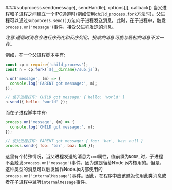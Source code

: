 ####subprocess.send(message[, sendHandle[, options]][, callback])
当父进程和子进程之间建立一个IPC通道时(例如使用[`child_process.fork`]()方法时)，父进程可以通过`subprocess.send()`方法向子进程发送消息。此时，在子进程中，触发`process.on('message')`事件，接受父进程发送的消息。

_注意:通信时消息会进行序列化和反序列化，接收的消息可能与最初的消息不太一样。_

例如，在一个父进程脚本中有:
```javascript
const cp = require('child_process');
const n = cp.fork(`${__dirname}/sub.js`);

n.on('message', (m) => {
  console.log('PARENT got message:', m);
});

// 使子进程打印: CHILD got message: { hello: 'world' }
n.send({ hello: 'world' });
```
而在子进程脚本中有:
```javascript
process.on('message', (m) => {
  console.log('CHILD got message:', m);
});

// 使父进程打印: PARENT got message: { foo: 'bar', baz: null }
process.send({ foo: 'bar', baz: NaN });
```
这里有个特殊情况，当父进程发送的消息为`cmd`属性，值前缀为`NODE_`时，子进程不会触发`process.on('message')`事件，因为这是留给Node.js内核用的。但是，这种类型的消息可以触发留作Node.js内部使用的`process.on('internalMessage')`事件。因此，在程序中应该避免使用此类消息或者在子进程中监听`internalMessage`事件。